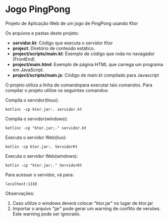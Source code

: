 # Jogo PingPong
Projeto de Aplicação Web de um jogo de PingPong usando Ktor

Os arquivos e pastas deste projeto:

* __servidor.kt__: Código que executa o servidor Ktor
* __project__: Diretório de conteúdo estático.
* __project/scripts/main.kt__: Exemplo de código que roda no navagador (FrontEnd)
* __project/main.html__: Exemplo de página HTML que carrega um programa em JavaScript.
* __project/scripts/main.js__: Código de main.kt compilado para Javascript

O projeto utiliza a linha de comandopara executar tais comandos.
Para compilar o projeto utilize os seguintes comandos:

Compila o servidor(linux):
```
kotlinc -cp ktor.jar:. servidor.kt 
```

Compila o servidor(windows):
```
kotlinc -cp "ktor.jar;." servidor.kt
```

Executa o servidor Web(liux):
```
kotlin -cp ktor.jar:. ServidorKt
```

Executa o servidor Web(windows):
```
kotlin -cp "ktor.jar;." ServidorKt
```


Para acessar o servidor, vá para:
```
localhost:1318
```

Observações:
1) Caso utilize o windows deverá colocar "ktor.jar" no lugar de ktor.jar
2) Importar o arquivo "jar" pode gerar um warning de conflito de versões. Este warning pode ser ignorado.
